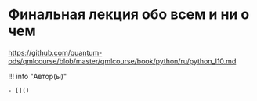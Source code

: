 # Финальная лекция обо всем и ни о чем

https://github.com/quantum-ods/qmlcourse/blob/master/qmlcourse/book/python/ru/python_l10.md

!!! info "Автор(ы)"

    - []()
